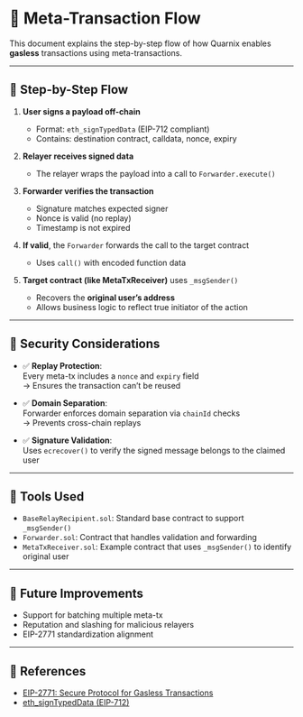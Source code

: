 # 🧠 Meta-Transaction Flow

This document explains the step-by-step flow of how Quarnix enables **gasless** transactions using meta-transactions.

---

## 🔁 Step-by-Step Flow

1. **User signs a payload off-chain**  
   - Format: `eth_signTypedData` (EIP-712 compliant)  
   - Contains: destination contract, calldata, nonce, expiry

2. **Relayer receives signed data**  
   - The relayer wraps the payload into a call to `Forwarder.execute()`

3. **Forwarder verifies the transaction**  
   - Signature matches expected signer
   - Nonce is valid (no replay)
   - Timestamp is not expired

4. **If valid**, the `Forwarder` forwards the call to the target contract  
   - Uses `call()` with encoded function data

5. **Target contract (like MetaTxReceiver)** uses `_msgSender()`  
   - Recovers the **original user’s address**
   - Allows business logic to reflect true initiator of the action

---

## 🔐 Security Considerations

- ✅ **Replay Protection**:  
  Every meta-tx includes a `nonce` and `expiry` field  
  → Ensures the transaction can’t be reused

- ✅ **Domain Separation**:  
  Forwarder enforces domain separation via `chainId` checks  
  → Prevents cross-chain replays

- ✅ **Signature Validation**:  
  Uses `ecrecover()` to verify the signed message belongs to the claimed user

---

## 🧰 Tools Used

- `BaseRelayRecipient.sol`: Standard base contract to support `_msgSender()`
- `Forwarder.sol`: Contract that handles validation and forwarding
- `MetaTxReceiver.sol`: Example contract that uses `_msgSender()` to identify original user

---

## 📌 Future Improvements

- Support for batching multiple meta-tx
- Reputation and slashing for malicious relayers
- EIP-2771 standardization alignment

---

## 📎 References

- [EIP-2771: Secure Protocol for Gasless Transactions](https://eips.ethereum.org/EIPS/eip-2771)
- [eth_signTypedData (EIP-712)](https://eips.ethereum.org/EIPS/eip-712)
